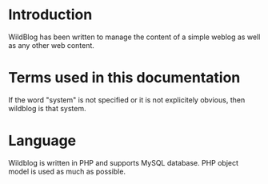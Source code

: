 # Introduction #
WildBlog has been written to manage the content of a simple weblog as well as any other web content.


# Terms used in this documentation #
If the word "system" is not specified or it is not explicitely obvious, then wildblog is that system.


# Language #
Wildblog is written in PHP and supports MySQL database. PHP object model is used as much as possible.